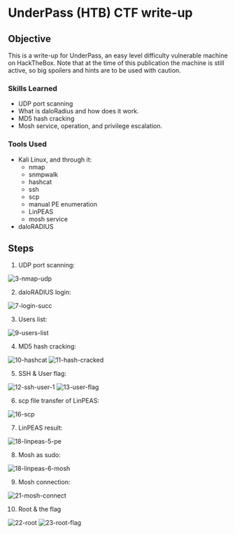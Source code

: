# UnderPass (HTB) CTF write-up

## Objective

This is a write-up for UnderPass, an easy level difficulty vulnerable machine on HackTheBox.
Note that at the time of this publication the machine is still active, so big spoilers and hints are to be used with caution.

### Skills Learned

- UDP port scanning
- What is daloRadius and how does it work.
- MD5 hash cracking
- Mosh service, operation, and privilege escalation.

### Tools Used

- Kali Linux, and through it:
  - nmap
  - snmpwalk
  - hashcat
  - ssh
  - scp
  - manual PE enumeration
  - LinPEAS
  - mosh service
- daloRADIUS
  
## Steps

1. UDP port scanning:

![3-nmap-udp](https://github.com/user-attachments/assets/2d624ae8-ba69-4a8d-9c82-9f3e7940637d)

2. daloRADIUS login:

![7-login-succ](https://github.com/user-attachments/assets/851d2034-39fb-4a08-a8db-3b4ab7ee6445)

3. Users list:

![9-users-list](https://github.com/user-attachments/assets/04177023-8c80-418a-b040-5eecc7946088)

4. MD5 hash cracking:

![10-hashcat](https://github.com/user-attachments/assets/146c4fe1-36f0-40a3-975f-dcafd211956c)
![11-hash-cracked](https://github.com/user-attachments/assets/d1a0cefc-0a3c-4e60-8fce-a781f586cc22)

5. SSH & User flag:

![12-ssh-user-1](https://github.com/user-attachments/assets/bb62069c-2a2d-4495-9c75-d00b728a23ec)
![13-user-flag](https://github.com/user-attachments/assets/ec149de6-753b-4d6b-b67d-368a64818140)

6. scp file transfer of LinPEAS:

![16-scp](https://github.com/user-attachments/assets/f7e75509-90e5-4014-b845-c38fefa50a08)

7. LinPEAS result:
   
![18-linpeas-5-pe](https://github.com/user-attachments/assets/7e59f8e6-6269-40d2-bd49-f0351772162c) 

8. Mosh as sudo:

![18-linpeas-6-mosh](https://github.com/user-attachments/assets/3071c542-33a5-4396-a52c-daaf8bba76a1)

9. Mosh connection:

![21-mosh-connect](https://github.com/user-attachments/assets/99b60fcd-cde6-4926-ab8a-23f50112e82a)

10. Root & the flag

![22-root](https://github.com/user-attachments/assets/8bbb2f6b-9ac8-44e1-a429-3e300bd74951)
![23-root-flag](https://github.com/user-attachments/assets/1d229032-fd65-4538-a6a3-7eae39b06e94)

